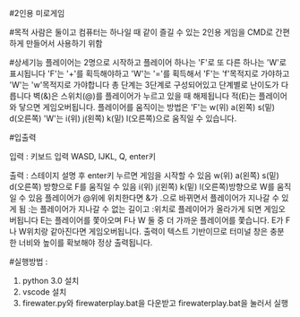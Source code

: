 #2인용 미로게임

#목적
사람은 둘이고 컴퓨터는 하나일 때 같이 즐길 수 있는 2인용 게임을 CMD로 간편하게 만들어서 사용하기 위함

#상세기능
플레이어는 2명으로 시작하고 플레이어 하나는 'F'로 또 다른 하나는 'W'로 표시됩니다 'F'는 '+'를 획득해야하고 'W'는 '='를 획득해서 'F'는 'f'목적지로 가야하고 'W'는 'w'목적지로 가야합니다 
총 단계는 3단계로 구성되어있고 단계별로 난이도가 다릅니다
벽(&)은 스위치(@)를 플레이어가 누르고 있을 때 해제됩니다
적(E)는 플레이어와 닿으면 게임오버됩니다.
플레이어를 움직이는 방법은 'F'는 w(위) a(왼쪽) s(밑) d(오른쪽) 'W'는 i(위) j(왼쪽) k(밑) l(오른쪽)으로 움직일 수 있습니다. 

#입출력

입력 : 
키보드 입력 WASD, IJKL, Q, enter키


출력 : 
스테이지 설명 후 enter키 누르면 게임을 시작할 수 있음
w(위) a(왼쪽) s(밑) d(오른쪽) 방향으로 F를 움직일 수 있음
i(위) j(왼쪽) k(밑) l(오른쪽)방향으로 W를 움직일 수 있음
플레이어가 @위에 위치한다면 &가 .으로 바뀌면서 플레이어가 지나갈 수 있게 됨
:는 플레이어가 지나갈 수 없는 길이고 :위치로 플레이어가 올라가게 되면 게임오버됩니다
E는 플레이어를 쫓아오며 F나 W 둘 중 더 가까운 플레이어를 쫓습니다. E가 F나 W위치랑 같아진다면 게임오버됩니다.
출력이 텍스트 기반이므로 터미널 창은 충분한 너비와 높이를 확보해야 정상 출력됩니다.

#실행방법 :
1. python 3.0 설치
2. vscode 설치
3. firewater.py와 firewaterplay.bat을 다운받고 firewaterplay.bat을 눌러서 실행